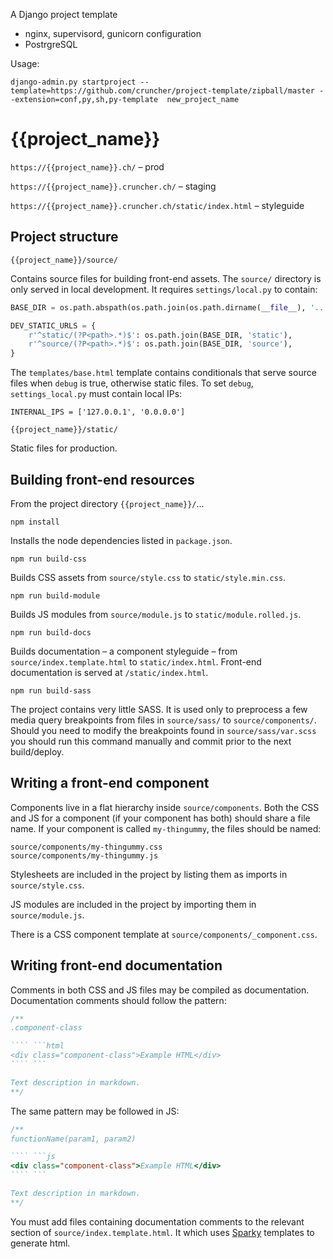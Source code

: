 A Django project template

* nginx, supervisord, gunicorn configuration
* PostrgreSQL

Usage:

    django-admin.py startproject --template=https://github.com/cruncher/project-template/zipball/master --extension=conf,py,sh,py-template  new_project_name


# {{project_name}}

`https://{{project_name}}.ch/` – prod

`https://{{project_name}}.cruncher.ch/` – staging

`https://{{project_name}}.cruncher.ch/static/index.html` – styleguide


## Project structure

`{{project_name}}/source/`

Contains source files for building front-end assets. The `source/` directory
is only served in local development. It requires `settings/local.py` to contain:

```python
BASE_DIR = os.path.abspath(os.path.join(os.path.dirname(__file__), '..', '..'))

DEV_STATIC_URLS = {
    r'^static/(?P<path>.*)$': os.path.join(BASE_DIR, 'static'),
    r'^source/(?P<path>.*)$': os.path.join(BASE_DIR, 'source'),
}
```

The `templates/base.html` template contains conditionals that serve source files
when `debug` is true, otherwise static files. To set `debug`, `settings_local.py`
must contain local IPs:

```
INTERNAL_IPS = ['127.0.0.1', '0.0.0.0']
```

`{{project_name}}/static/`

Static files for production.


## Building front-end resources

From the project directory `{{project_name}}/`...

`npm install`

Installs the node dependencies listed in `package.json`.

`npm run build-css`

Builds CSS assets from `source/style.css` to `static/style.min.css`.

`npm run build-module`

Builds JS modules from `source/module.js` to `static/module.rolled.js`.

`npm run build-docs`

Builds documentation – a component styleguide – from `source/index.template.html`
to `static/index.html`. Front-end documentation is served at `/static/index.html`.

`npm run build-sass`

The project contains very little SASS. It is used only to preprocess a few media
query breakpoints from files in `source/sass/` to `source/components/`. Should
you need to modify the breakpoints found in `source/sass/var.scss` you should
run this command manually and commit prior to the next build/deploy.


## Writing a front-end component

Components live in a flat hierarchy inside `source/components`. Both the CSS
and JS for a component (if your component has both) should share a file
name. If your component is called `my-thingummy`, the files should be named:

```
source/components/my-thingummy.css
source/components/my-thingummy.js
```

Stylesheets are included in the project by listing them as imports in `source/style.css`.

JS modules are included in the project by importing them in `source/module.js`.

There is a CSS component template at `source/components/_component.css`.


## Writing front-end documentation

Comments in both CSS and JS files may be compiled as documentation. Documentation
comments should follow the pattern:

```css
/**
.component-class

```` ```html
<div class="component-class">Example HTML</div>
```` ```

Text description in markdown.
**/
```

The same pattern may be followed in JS:

```js
/**
functionName(param1, param2)

```` ```js
<div class="component-class">Example HTML</div>
```` ```

Text description in markdown.
**/
```

You must add files containing documentation comments to the relevant section
of `source/index.template.html`. It which uses [Sparky](https://stephen.band/sparky)
templates to generate html.
